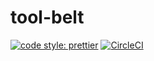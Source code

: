 # tool-belt

[![code style: prettier](https://img.shields.io/badge/code_style-prettier-ff69b4.svg?style=flat-square)](https://github.com/prettier/prettier) [![CircleCI](https://circleci.com/gh/george-haddad/tool-belt.svg?style=svg)](https://circleci.com/gh/george-haddad/tool-belt)